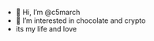 - 👋 Hi, I’m @c5march
- 👀 I’m interested in chocolate and crypto
- its my life and love

<!---
c5march/c5march is a ✨ special ✨ repository because its `README.md` (this file) appears on your GitHub profile.
You can click the Preview link to take a look at your changes.
--->
